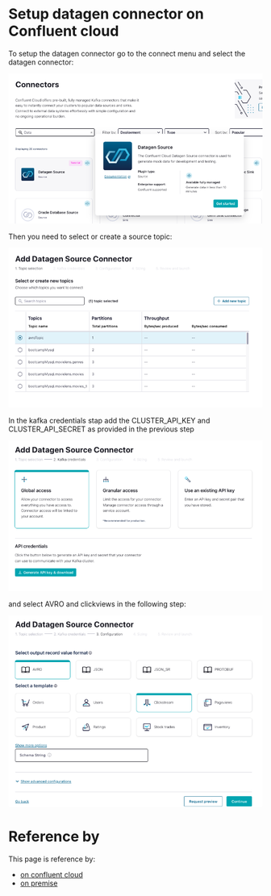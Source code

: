 # Setup datagen connector on Confluent cloud

To setup the datagen connector go to the connect menu and select the datagen connector:

![Datagen connector](shared/img/datagen-select.png)

Then you need to select or create a source topic:

![Source topic](shared/img/datagen-select-topic.png)

In the kafka credentials stap add the CLUSTER_API_KEY and CLUSTER_API_SECRET as provided in the previous step

![kafka credentials](shared/img/datagen-kafka-credentials.png)

and select AVRO and clickviews in the following step:

![source](shared/img/datagen-source.png)

# Reference by

This page is reference by:

- [on confluent cloud](on-ccloud/README.md)
- [on premise](on-premise/README.md)